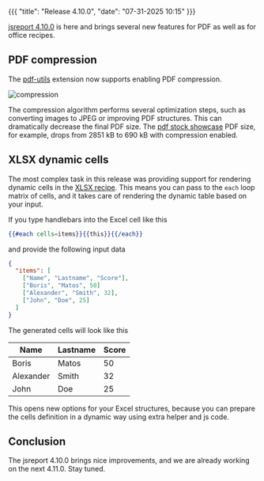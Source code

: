 ﻿{{{
    "title": "Release 4.10.0",
    "date": "07-31-2025 10:15"
}}}



[jsreport 4.10.0](https://github.com/jsreport/jsreport/releases/tag/4.10.0) is here and brings several new features for PDF as well as for office recipes.

## PDF compression
The [pdf-utils](/learn/pdf-utils) extension now supports enabling PDF compression.

![compression](/img/pdf-compression.png)

The compression algorithm performs several optimization steps, such as converting images to JPEG or improving PDF structures. This can dramatically decrease the final PDF size. The [pdf stock showcase](/showcases/) PDF size, for example, drops from 2851 kB to 690 kB with compression enabled.

## XLSX dynamic cells

The most complex task in this release was providing support for rendering dynamic cells in the [XLSX recipe](/learn/xlsx).
This means you can pass to the `each` loop matrix of cells, and it takes care of rendering the dynamic table based on your input.

If you type handlebars into the Excel cell like this
```handlebars
{{#each cells=items}}{{this}}{{/each}}
```

and provide the following input data
```json
{
  "items": [
    ["Name", "Lastname", "Score"],
    ["Boris", "Matos", 50]
    ["Alexander", "Smith", 32],
    ["John", "Doe", 25]
  ]
}
```

The generated cells will look like this

<table>
    <thead>
        <tr>
            <th>Name</th>
            <th>Lastname</th>
            <th>Score</th>
        </tr>
    </thead>
    <tbody>
        <tr>
            <td>Boris</td>
            <td>Matos</td>
            <td>50</td>
        </tr>
        <tr>
            <td>Alexander</td>
            <td>Smith</td>
            <td>32</td>
        </tr>
        <tr>
            <td>John</td>
            <td>Doe</td>
            <td>25</td>
        </tr>
    </tbody>
</table>

This opens new options for your Excel structures, because you can prepare the cells definition in a dynamic way using extra helper and js code.

## Conclusion

The jsreport 4.10.0 brings nice improvements, and we are already working on the next 4.11.0. 
Stay tuned.